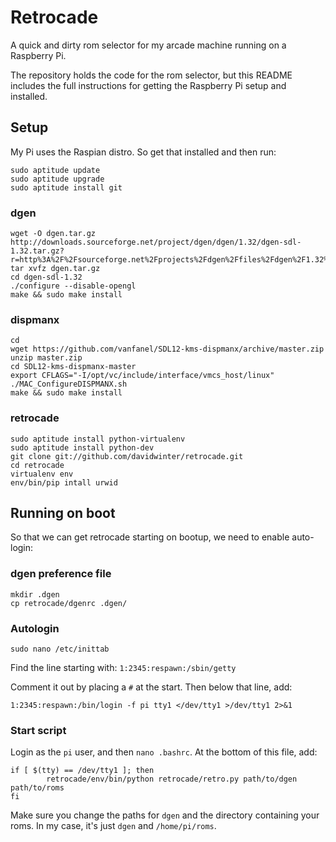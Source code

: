 # Retrocade

A quick and dirty rom selector for my arcade machine running on a Raspberry Pi.

The repository holds the code for the rom selector, but this README includes the full instructions for getting the Raspberry Pi setup and installed.

## Setup

My Pi uses the Raspian distro. So get that installed and then run:

	sudo aptitude update
	sudo aptitude upgrade
	sudo aptitude install git

### dgen

	wget -O dgen.tar.gz http://downloads.sourceforge.net/project/dgen/dgen/1.32/dgen-sdl-1.32.tar.gz?r=http%3A%2F%2Fsourceforge.net%2Fprojects%2Fdgen%2Ffiles%2Fdgen%2F1.32%2F&ts=1368376336&use_mirror=garr
	tar xvfz dgen.tar.gz
	cd dgen-sdl-1.32
	./configure --disable-opengl
	make && sudo make install

### dispmanx

	cd
	wget https://github.com/vanfanel/SDL12-kms-dispmanx/archive/master.zip 
	unzip master.zip
	cd SDL12-kms-dispmanx-master
	export CFLAGS="-I/opt/vc/include/interface/vmcs_host/linux"
	./MAC_ConfigureDISPMANX.sh
	make && sudo make install

### retrocade

	sudo aptitude install python-virtualenv
	sudo aptitude install python-dev
	git clone git://github.com/davidwinter/retrocade.git
	cd retrocade
	virtualenv env
	env/bin/pip intall urwid

## Running on boot

So that we can get retrocade starting on bootup, we need to enable auto-login:

### dgen preference file
	
	mkdir .dgen
	cp retrocade/dgenrc .dgen/

### Autologin

	sudo nano /etc/inittab

Find the line starting with: `1:2345:respawn:/sbin/getty`

Comment it out by placing a `#` at the start. Then below that line, add:

	1:2345:respawn:/bin/login -f pi tty1 </dev/tty1 >/dev/tty1 2>&1

### Start script

Login as the `pi` user, and then `nano .bashrc`. At the bottom of this file, add:

	if [ $(tty) == /dev/tty1 ]; then
	        retrocade/env/bin/python retrocade/retro.py path/to/dgen path/to/roms
	fi

Make sure you change the paths for `dgen` and the directory containing your roms. In my case, it's just `dgen` and `/home/pi/roms`.